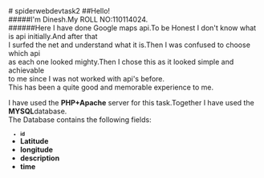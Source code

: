 <body>
# spiderwebdevtask2
##Hello!<br>
#####I'm Dinesh.My ROLL NO:110114024.<br>
######Here I have done Google maps api.To be Honest I don't know what is api initially.And after that<br> I surfed the net and understand what it is.Then I was confused to choose which api<br> as each one looked mighty.Then I chose this as it looked simple and achievable<br> to me since I was not worked with api's before.<br>This has been a quite good and memorable experience to me.<br>
<p id="id">
I have used the <strong><b>PHP+Apache</b></strong> server for this task.Together I have used the <strong><b>MYSQL</b></strong>database.<br>
The Database contains the following fields:
<ul>
<li style="font-size:10px"><b>id</b></li>
<li><b>Latitude</b></li>
<li><b>longitude</b></li>
<li><b>description</b></li>
<li><b>time</b></li>
</ul>
</p>
</body>
